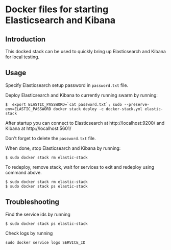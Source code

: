 # Docker files for starting Elasticsearch and Kibana

## Introduction

This docked stack can be used to quickly bring up Elasticsearch and Kibana for local testing.

## Usage

Specify Elasticsearch setup password in `password.txt` file.

Deploy Elasticsearch and Kibana to currently running swarm by running:

```
$  export ELASTIC_PASSWORD=`cat password.txt`; sudo --preserve-env=ELASTIC_PASSWORD docker stack deploy -c docker-stack.yml elastic-stack
```

After startup you can connect to Elasticsearch at http://localhost:9200/ and Kibana at http://localhost:5601/

Don't forget to delete the `password.txt` file.

When done, stop Elasticsearch and Kibana by running:

```
$ sudo docker stack rm elastic-stack
```

To redeploy, remove stack, wait for services to exit and redeploy using command above.

```
$ sudo docker stack rm elastic-stack
$ sudo docker stack ps elastic-stack
```

## Troubleshooting

Find the service ids by running

```
$ sudo docker stack ps elastic-stack
```

Check logs by running
```
sudo docker service logs SERVICE_ID
```
